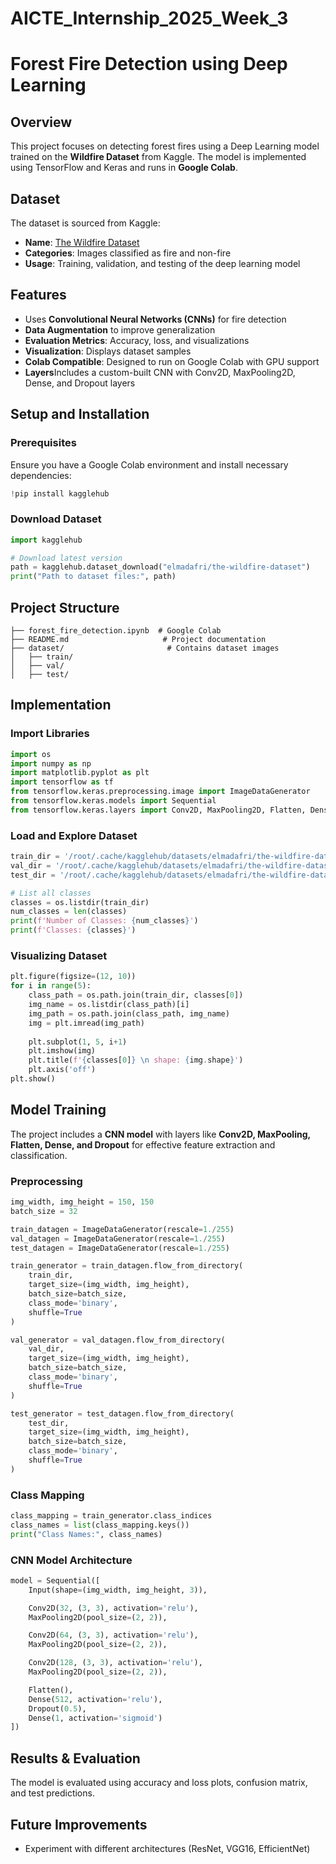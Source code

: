 # AICTE_Internship_2025_Week_3

# Forest Fire Detection using Deep Learning

## Overview
This project focuses on detecting forest fires using a Deep Learning model trained on the **Wildfire Dataset** from Kaggle. The model is implemented using TensorFlow and Keras and runs in **Google Colab**.

## Dataset
The dataset is sourced from Kaggle:
- **Name**: [The Wildfire Dataset](https://www.kaggle.com/datasets/elmadafri/the-wildfire-dataset)
- **Categories**: Images classified as fire and non-fire
- **Usage**: Training, validation, and testing of the deep learning model

## Features
- Uses **Convolutional Neural Networks (CNNs)** for fire detection
- **Data Augmentation** to improve generalization
- **Evaluation Metrics**: Accuracy, loss, and visualizations
- **Visualization**: Displays dataset samples
- **Colab Compatible**: Designed to run on Google Colab with GPU support
- **Layers**Includes a custom-built CNN with Conv2D, MaxPooling2D, Dense, and Dropout layers

## Setup and Installation
### Prerequisites
Ensure you have a Google Colab environment and install necessary dependencies:

```python
!pip install kagglehub
```

### Download Dataset
```python
import kagglehub

# Download latest version
path = kagglehub.dataset_download("elmadafri/the-wildfire-dataset")
print("Path to dataset files:", path)
```

## Project Structure
```
├── forest_fire_detection.ipynb  # Google Colab
├── README.md                     # Project documentation
├── dataset/                       # Contains dataset images
│   ├── train/
│   ├── val/
│   ├── test/
```

## Implementation
### Import Libraries
```python
import os
import numpy as np
import matplotlib.pyplot as plt
import tensorflow as tf
from tensorflow.keras.preprocessing.image import ImageDataGenerator
from tensorflow.keras.models import Sequential
from tensorflow.keras.layers import Conv2D, MaxPooling2D, Flatten, Dense, Dropout, Input
```

### Load and Explore Dataset
```python
train_dir = '/root/.cache/kagglehub/datasets/elmadafri/the-wildfire-dataset/versions/3/the_wildfire_dataset_2n_version/train'
val_dir = '/root/.cache/kagglehub/datasets/elmadafri/the-wildfire-dataset/versions/3/the_wildfire_dataset_2n_version/val'
test_dir = '/root/.cache/kagglehub/datasets/elmadafri/the-wildfire-dataset/versions/3/the_wildfire_dataset_2n_version/test'

# List all classes
classes = os.listdir(train_dir)
num_classes = len(classes)
print(f'Number of Classes: {num_classes}')
print(f'Classes: {classes}')
```

### Visualizing Dataset
```python
plt.figure(figsize=(12, 10))
for i in range(5):
    class_path = os.path.join(train_dir, classes[0])
    img_name = os.listdir(class_path)[i]
    img_path = os.path.join(class_path, img_name)
    img = plt.imread(img_path)
    
    plt.subplot(1, 5, i+1)
    plt.imshow(img)
    plt.title(f'{classes[0]} \n shape: {img.shape}')
    plt.axis('off')
plt.show()
```

## Model Training
The project includes a **CNN model** with layers like **Conv2D, MaxPooling, Flatten, Dense, and Dropout** for effective feature extraction and classification.

### Preprocessing
```python
img_width, img_height = 150, 150
batch_size = 32

train_datagen = ImageDataGenerator(rescale=1./255)
val_datagen = ImageDataGenerator(rescale=1./255)
test_datagen = ImageDataGenerator(rescale=1./255)

train_generator = train_datagen.flow_from_directory(
    train_dir,
    target_size=(img_width, img_height),
    batch_size=batch_size,
    class_mode='binary',
    shuffle=True
)

val_generator = val_datagen.flow_from_directory(
    val_dir,
    target_size=(img_width, img_height),
    batch_size=batch_size,
    class_mode='binary',
    shuffle=True
)

test_generator = test_datagen.flow_from_directory(
    test_dir,
    target_size=(img_width, img_height),
    batch_size=batch_size,
    class_mode='binary',
    shuffle=True
)
```

### Class Mapping
```python
class_mapping = train_generator.class_indices
class_names = list(class_mapping.keys())
print("Class Names:", class_names)
```

### CNN Model Architecture
```python
model = Sequential([
    Input(shape=(img_width, img_height, 3)),

    Conv2D(32, (3, 3), activation='relu'),
    MaxPooling2D(pool_size=(2, 2)),

    Conv2D(64, (3, 3), activation='relu'),
    MaxPooling2D(pool_size=(2, 2)),

    Conv2D(128, (3, 3), activation='relu'),
    MaxPooling2D(pool_size=(2, 2)),

    Flatten(),
    Dense(512, activation='relu'),
    Dropout(0.5),
    Dense(1, activation='sigmoid')
])
```
## Results & Evaluation
The model is evaluated using accuracy and loss plots, confusion matrix, and test predictions.

## Future Improvements
- Experiment with different architectures (ResNet, VGG16, EfficientNet)
